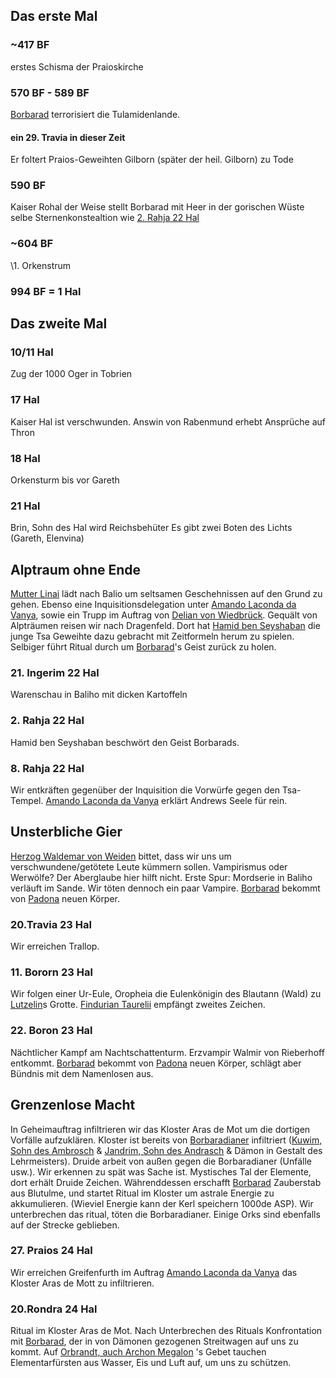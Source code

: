 ## Das erste Mal

### ~417 BF
erstes Schisma der Praioskirche
### 570 BF - 589 BF
[Borbarad](Borbarad.md) terrorisiert die Tulamidenlande.
#### ein 29. Travia in dieser Zeit
Er foltert Praios-Geweihten Gilborn (später der heil. Gilborn) zu Tode
### 590 BF
Kaiser Rohal der Weise stellt Borbarad mit Heer in der gorischen Wüste
selbe Sternenkonstealtion wie [2. Rahja 22 Hal](#2.%20Rahja%2022%20Hal) 

### ~604 BF
\1. Orkenstrum
### 994 BF = 1 Hal

## Das zweite Mal

### 10/11 Hal
Zug der 1000 Oger in Tobrien
### 17 Hal
Kaiser Hal ist verschwunden.
Answin von Rabenmund erhebt Ansprüche auf Thron
### 18 Hal
Orkensturm bis vor Gareth
### 21 Hal
Brin, Sohn des Hal wird Reichsbehüter
Es gibt zwei Boten des Lichts (Gareth, Elenvina)

## Alptraum ohne Ende
[Mutter Linai](Personen.md#Mutter%20Linai) lädt nach Balio um seltsamen Geschehnissen auf den Grund zu gehen. Ebenso eine Inquisitionsdelegation unter [Amando Laconda da Vanya](Personen.md#Amando%20Laconda%20da%20Vanya), sowie ein Trupp im Auftrag von [Delian von Wiedbrück](Personen.md#Delian%20von%20Wiedbrück).  Gequält von Alpträumen reisen wir nach Dragenfeld. Dort hat [Hamid ben Seyshaban](Personen.md#Hamid%20ben%20Seyshaban) die junge Tsa Geweihte dazu gebracht mit Zeitformeln herum zu spielen. Selbiger führt Ritual durch um [Borbarad](Borbarad.md)'s Geist zurück zu holen.
### 21. Ingerim 22 Hal
Warenschau in Baliho mit dicken Kartoffeln
### 2. Rahja 22 Hal 
Hamid ben Seyshaban beschwört den Geist Borbarads.
### 8. Rahja 22 Hal
Wir entkräften gegenüber der Inquisition die Vorwürfe gegen den Tsa-Tempel. [Amando Laconda da Vanya](Personen.md#Amando%20Laconda%20da%20Vanya) erklärt Andrews Seele für rein.

## Unsterbliche Gier
[Herzog Waldemar von Weiden](Personen.md#Herzog%20Waldemar%20von%20Weiden) bittet, dass wir uns um verschwundene/getötete Leute kümmern sollen. Vampirismus oder Werwölfe? Der Aberglaube hier hilft nicht. Erste Spur: Mordserie in Baliho verläuft im Sande. Wir töten dennoch ein paar Vampire. [Borbarad](Borbarad.md) bekommt von [Padona](Personen#Padona) neuen Körper.

### 20.Travia 23 Hal
Wir erreichen Trallop.
### 11. Bororn 23 Hal
Wir folgen einer Ur-Eule, Oropheia die Eulenkönigin des Blautann (Wald) zu [Lutzelin](Personen.md#Lutzelin)s Grotte. [Findurian Taurelii](Die%20Gezeichneten.md#Findurian%20Taurelii) empfängt zweites Zeichen.
### 22. Boron 23 Hal
Nächtlicher Kampf am Nachtschattenturm. Erzvampir Walmir von Rieberhoff entkommt. [Borbarad](Borbarad.md) bekommt von [Padona](Personen#Padona) neuen Körper, schlägt aber Bündnis mit dem Namenlosen aus.

## Grenzenlose Macht
In Geheimauftrag infiltrieren wir das Kloster Aras de Mot um die dortigen Vorfälle aufzuklären. Kloster ist bereits von [Borbaradianer](Notizen/Borbaradianer.md) infiltriert ([Kuwim, Sohn des Ambrosch](Personen.md#Kuwim,%20Sohn%20des%20Ambrosch) & [Jandrim, Sohn des Andrasch](Personen.md#Jandrim,%20Sohn%20des%20Andrasch) & Dämon in Gestalt des Lehrmeisters). Druide arbeit von außen gegen die Borbaradianer (Unfälle usw.). Wir erkennen zu spät was Sache ist. Mystisches Tal der Elemente, dort erhält Druide Zeichen. Währenddessen erschafft [Borbarad](Borbarad.md) Zauberstab aus Blutulme, und startet Ritual im Kloster um astrale Energie zu akkumulieren. (Wieviel Energie kann der Kerl speichern 1000de ASP). Wir unterbrechen das ritual, töten die Borbaradianer. Einige Orks sind ebenfalls auf der Strecke geblieben. 
### 27. Praios 24 Hal
Wir erreichen Greifenfurth im Auftrag [Amando Laconda da Vanya](Personen.md#Amando%20Laconda%20da%20Vanya) das Kloster Aras de Mott zu infiltrieren.

### 20.Rondra 24 Hal
Ritual im Kloster Aras de Mot. Nach Unterbrechen des Rituals Konfrontation mit [Borbarad](Borbarad.md), der in von Dämonen gezogenen Streitwagen auf uns zu kommt. Auf [Orbrandt, auch Archon Megalon](Personen.md#Orbrandt,%20auch%20Archon%20Megalon) 's Gebet tauchen Elementarfürsten aus Wasser, Eis und Luft auf, um uns zu schützen.